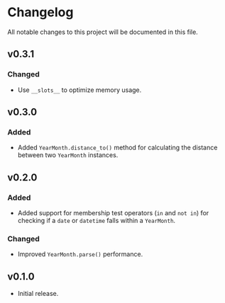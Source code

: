 # Changelog

All notable changes to this project will be documented in this file.

## v0.3.1

### Changed

- Use `__slots__` to optimize memory usage.

## v0.3.0

### Added

- Added `YearMonth.distance_to()` method for calculating the distance between two `YearMonth` instances.

## v0.2.0

### Added

- Added support for membership test operators (`in` and `not in`) for checking if a `date` or `datetime` falls within a `YearMonth`.

### Changed

- Improved `YearMonth.parse()` performance.

## v0.1.0

- Initial release.
